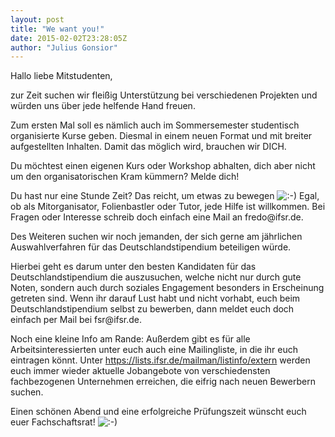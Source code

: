 ```yaml
---
layout: post
title: "We want you!"
date: 2015-02-02T23:28:05Z
author: "Julius Gonsior"
---
```


<p>
Hallo liebe Mitstudenten,
</p>

<p>
zur Zeit suchen wir fleißig Unterstützung bei verschiedenen Projekten und würden uns über jede helfende Hand freuen.
</p>

<p>
Zum ersten Mal soll es nämlich auch im Sommersemester studentisch organisierte Kurse geben.
Diesmal in einem neuen Format und mit breiter aufgestellten Inhalten.
Damit das möglich wird, brauchen wir DICH.
</p>

<p>
Du möchtest einen eigenen Kurs oder Workshop abhalten, dich aber nicht um den organisatorischen Kram kümmern? Melde dich!
</p>

<p>
Du hast nur eine Stunde Zeit? Das reicht, um etwas zu bewegen <img src="/lib/images/smileys/icon_smile.gif" class="icon" alt=":-)">
Egal, ob als Mitorganisator, Folienbastler oder Tutor, jede Hilfe ist willkommen.
Bei Fragen oder Interesse schreib doch einfach eine Mail an fredo@ifsr.de.
</p>

<p>
Des Weiteren suchen wir noch jemanden, der sich gerne am jährlichen Auswahlverfahren für das Deutschlandstipendium beteiligen würde.
</p>

<p>
Hierbei geht es darum unter den besten Kandidaten für das Deutschlandstipendium die auszusuchen, welche nicht nur durch gute Noten, sondern auch durch soziales Engagement besonders in Erscheinung getreten sind.
Wenn ihr darauf Lust habt und nicht vorhabt, euch beim Deutschlandstipendium selbst zu bewerben, dann meldet euch doch einfach per Mail bei fsr@ifsr.de.
</p>

<p>
Noch eine kleine Info am Rande: Außerdem gibt es für alle Arbeitsinteressierten unter euch auch eine Mailingliste, in die ihr euch eintragen könnt.
Unter <a href="https://lists.ifsr.de/mailman/listinfo/extern" class="urlextern" title="https://lists.ifsr.de/mailman/listinfo/extern" rel="nofollow">https://lists.ifsr.de/mailman/listinfo/extern</a> werden euch immer wieder aktuelle Jobangebote von verschiedensten fachbezogenen Unternehmen erreichen, die eifrig nach neuen Bewerbern suchen.
</p>

<p>
Einen schönen Abend und eine erfolgreiche Prüfungszeit wünscht euch euer Fachschaftsrat! <img src="/lib/images/smileys/icon_smile.gif" class="icon" alt=":-)">
</p>
